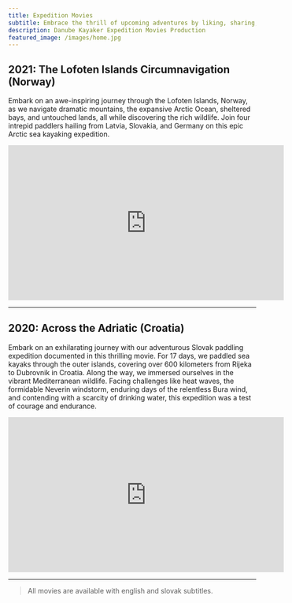 ```yaml
---
title: Expedition Movies
subtitle: Embrace the thrill of upcoming adventures by liking, sharing, and subscribing to my Youtube channel! Join me on extraordinary journeys from Arctic expeditions to tropical explorations. Don't miss out!
description: Danube Kayaker Expedition Movies Production
featured_image: /images/home.jpg
---
```

<h2>2021: The Lofoten Islands Circumnavigation (Norway)</h2>

Embark on an awe-inspiring journey through the Lofoten Islands, Norway, as we navigate dramatic mountains, the expansive Arctic Ocean, sheltered bays, and untouched lands, all while discovering the rich wildlife. Join four intrepid paddlers hailing from Latvia, Slovakia, and Germany on this epic Arctic sea kayaking expedition.

<iframe width="560" height="315" src="https://www.youtube.com/embed/BV9OnfBjgkk" title="The Lofoten Islands Circumnavigation" frameborder="0" allow="accelerometer; autoplay; clipboard-write; encrypted-media; gyroscope; picture-in-picture" allowfullscreen></iframe>

---

<h2>2020: Across the Adriatic (Croatia)</h2>

Embark on an exhilarating journey with our adventurous Slovak paddling expedition documented in this thrilling movie. For 17 days, we paddled sea kayaks through the outer islands, covering over 600 kilometers from Rijeka to Dubrovnik in Croatia. Along the way, we immersed ourselves in the vibrant Mediterranean wildlife. Facing challenges like heat waves, the formidable Neverin windstorm, enduring days of the relentless Bura wind, and contending with a scarcity of drinking water, this expedition was a test of courage and endurance.
 
<iframe width="560" height="315" src="https://www.youtube.com/embed/H4umrvMVBbI" title="YouTube video player" frameborder="0" allow="accelerometer; autoplay; clipboard-write; encrypted-media; gyroscope; picture-in-picture" allowfullscreen></iframe>

---

> All movies are available with english and slovak subtitles.